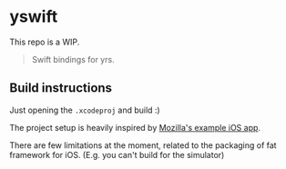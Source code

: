 # yswift

This repo is a WIP.

> Swift bindings for yrs.

## Build instructions

Just opening the `.xcodeproj` and build :)

The project setup is heavily inspired by [Mozilla's example iOS app](https://github.com/mozilla/uniffi-rs/tree/main/examples/app/ios).

There are few limitations at the moment, related to the packaging of fat framework for iOS. (E.g. you can't build for the simulator)

